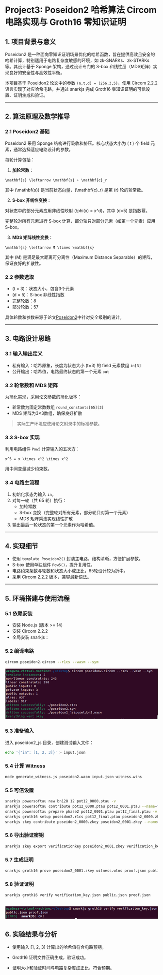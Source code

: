 # Project3: Poseidon2 哈希算法 Circom 电路实现与 Groth16 零知识证明

## 1. 项目背景与意义

Poseidon2 是一种面向零知识证明场景优化的哈希函数，旨在提供高效且安全的哈希计算，特别适用于电路复杂度敏感的环境，如 zk-SNARKs、zk-STARKs 等。其设计基于 Sponge 架构，通过设计专门的 S-box 和线性层（MDS矩阵）实现良好的安全性与高效性平衡。

本项目基于 Poseidon2 论文中的参数 `(n,t,d) = (256,3,5)`，使用 Circom 2.2.2 语言实现了对应哈希电路，并通过 snarkjs 完成 Groth16 零知识证明的可信设置、证明生成和验证。

---

## 2. 算法原理及数学推导

### 2.1 Poseidon2 基础

Poseidon2 采用 Sponge 结构进行吸收和挤压。核心状态大小为 \( t \) 个 field 元素，通常选择适应电路设计的参数。

每轮计算包括：

1. **加轮常数**：


`\mathbf{s} \leftarrow \mathbf{s} + \mathbf{c}_r`


其中 \(\mathbf{s}\) 是当前状态向量，\(\mathbf{c}_r\) 是第 \(r\) 轮的轮常数。

2. **S-box 非线性变换**：

对状态中的部分元素应用非线性映射 \(\phi(x) = x^d\)，其中 \(d=5\) 是指数幂。

完整轮对所有元素进行 S-box 计算，部分轮只对部分元素（如第一个元素）应用 S-box。

3. **MDS 矩阵线性变换**：

`
\mathbf{s} \leftarrow M \times \mathbf{s}
`

其中 \(M\) 是满足最大距离可分离性（Maximum Distance Separable）的矩阵，保证良好的扩散性。

### 2.2 参数选取

- \(t = 3\)：状态大小，包含3个元素
- \(d = 5\)：S-box 非线性指数
- 完整轮数：8
- 部分轮数：57

具体轮数和参数来源于论文[Poseidon2](https://eprint.iacr.org/2023/323.pdf)中针对安全级别的设计。

---

## 3. 电路设计思路

### 3.1 输入输出定义

- 私有输入：哈希原象，长度为状态大小 \(t=3\) 的 field 元素数组 `in[3]`
- 公开输出：哈希值，电路最终状态的第一个元素 `out`

### 3.2 轮常数和 MDS 矩阵

为简化实现，采用论文参数的简化版本：

- 轮常数为固定常数数组 `round_constants[65][3]`
- MDS 矩阵为3×3数组，确保良好扩散

> 实际生产环境应使用论文附录中的标准参数。

### 3.3 S-box 实现

利用电路组件 `Pow5` 计算输入的五次方：


`x^5 = x \times x^2 \times x^2`


用中间变量减少约束数。

### 3.4 电路主流程

1. 初始化状态为输入 `in`。
2. 对每一轮（共 65 轮）执行：
   - 加轮常数
   - S-box 变换（完整轮对所有元素，部分轮只对第一个元素）
   - MDS 矩阵乘法实现线性扩散
3. 输出最后一轮状态的第一个元素作为哈希值。

---

## 4. 实现细节

- 使用 `template Poseidon2()` 封装主电路，结构清晰，方便扩展参数。
- S-box 使用单独组件 `Pow5()`，提升复用性。
- 电路约束条数与轮数和状态大小成正比，65轮设计较为折中。
- 采用 Circom 2.2.2 版本，兼容最新语法。

---

## 5. 环境搭建与使用流程

### 5.1 依赖安装

- 安装 Node.js (版本 >= 14)
- 安装 Circom 2.2.2
- 全局安装 snarkjs：

### 5.2 编译电路

```bash
circom poseidon2.circom --r1cs --wasm --sym
```
![image](https://github.com/sdu-wza/Innovation-and-Entrepreneurship-Practice/blob/main/Project3/image/poseidon2.png)

### 5.3 准备输入

进入 poseidon2_js 目录，创建测试输入文件：

```bash
echo '{"in": [1, 2, 3]}' > input.json
```
### 5.4 计算 Witness

```bash
node generate_witness.js poseidon2.wasm input.json witness.wtns
```
### 5.5 可信设置

```bash
snarkjs powersoftau new bn128 12 pot12_0000.ptau -v
snarkjs powersoftau contribute pot12_0000.ptau pot12_0001.ptau --name="First contribution" -v
snarkjs powersoftau prepare phase2 pot12_0001.ptau pot12_final.ptau -v
snarkjs groth16 setup poseidon2.r1cs pot12_final.ptau poseidon2_0000.zkey
snarkjs zkey contribute poseidon2_0000.zkey poseidon2_0001.zkey --name="Second contribution" -v
```
### 5.6 导出验证密钥

```bash
snarkjs zkey export verificationkey poseidon2_0001.zkey verification_key.json
```
### 5.7 生成证明

```bash
snarkjs groth16 prove poseidon2_0001.zkey witness.wtns proof.json public.json
```
### 5.8 验证证明

```bash
snarkjs groth16 verify verification_key.json public.json proof.json
```

![image](https://github.com/sdu-wza/Innovation-and-Entrepreneurship-Practice/blob/main/Project3/image/verify.png)
---

## 6. 实验结果与分析

- 使用输入 [1, 2, 3] 计算出的哈希值符合电路预期。

- Groth16 证明文件正确生成，验证成功。

- 证明大小和验证时间与电路复杂度成正比，符合预期。
